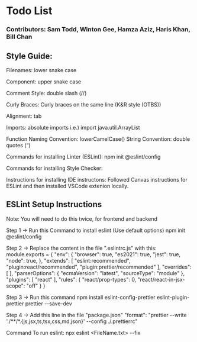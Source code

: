 # Todo List

### Contributors: Sam Todd, Winton Gee, Hamza Aziz, Haris Khan, Bill Chan 

## Style Guide:

Filenames: lower snake case

Component: upper snake case

Comment Style: double slash (//)

Curly Braces: Curly braces on the same line (K&R style (OTBS))

Alignment: tab

Imports: absolute imports
i.e.) import java.util.ArrayList

Function Naming Convention: lowerCamelCase()
String Convention: double quotes (“)

Commands for installing Linter (ESLint):
npm init @eslint/config

Commands for installing Style Checker:

Instructions for installing IDE instructons: 
Followed Canvas instructions for ESLint and then installed VSCode extenion locally. 

## ESLint Setup Instructions

Note: You will need to do this twice, for frontend and backend

Step 1 -> Run this Command to install eslint (Use default options) 
npm init @eslint/config

Step 2 -> Replace the content in the file ".eslintrc.js"  with this: 
module.exports = {
    "env": {
        "browser": true,
        "es2021": true,
        "jest": true,
        "node": true,
    },
    "extends": [
        "eslint:recommended",
        "plugin:react/recommended",
        "plugin:prettier/recommended"
    ],
    "overrides": [
    ],
    "parserOptions": {
        "ecmaVersion": "latest",
        "sourceType": "module"
    },
    "plugins": [
        "react"
    ],
    "rules": {
        "react/prop-types": 0,
        "react/react-in-jsx-scope": "off"
    }
}
 
Step 3 -> Run this command 
npm install eslint-config-prettier eslint-plugin-prettier prettier --save-dev
 
Step 4 -> Add this line in the file "package.json" 
"format": "prettier --write './**/*.{js,jsx,ts,tsx,css,md,json}' --config ./.prettierrc"
 
Command To run eslint: 
npx eslint <FileName.txt> --fix
